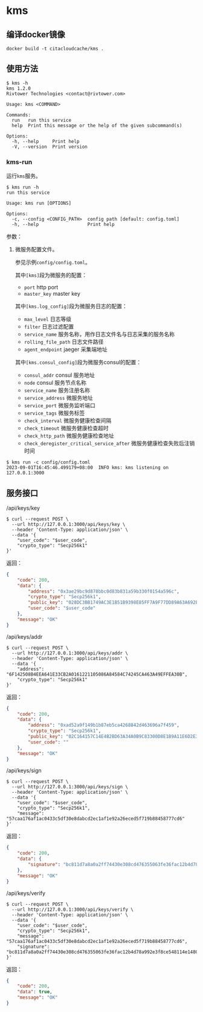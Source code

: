 # kms

## 编译docker镜像
```
docker build -t citacloudcache/kms .
```
## 使用方法

```
$ kms -h
kms 1.2.0
Rivtower Technologies <contact@rivtower.com>

Usage: kms <COMMAND>

Commands:
  run   run this service
  help  Print this message or the help of the given subcommand(s)

Options:
  -h, --help     Print help
  -V, --version  Print version
```

### kms-run

运行`kms`服务。

```
$ kms run -h
run this service

Usage: kms run [OPTIONS]

Options:
  -c, --config <CONFIG_PATH>  config path [default: config.toml]
  -h, --help                  Print help
```

参数：
1. 微服务配置文件。

    参见示例`config/config.toml`。

    其中`[kms]`段为微服务的配置：
    * `port` http port
    * `master_key` master key

    其中`[kms.log_config]`段为微服务日志的配置：
    * `max_level` 日志等级
    * `filter` 日志过滤配置
    * `service_name` 服务名称，用作日志文件名与日志采集的服务名称
    * `rolling_file_path` 日志文件路径
    * `agent_endpoint` jaeger 采集端地址

    其中`[kms.consul_config]`段为微服务consul的配置：
    * `consul_addr` consul 服务地址
    * `node` consul 服务节点名称
    * `service_name` 服务注册名称
    * `service_address` 微服务地址
    * `service_port` 微服务监听端口
    * `service_tags` 微服务标签
    * `check_interval` 微服务健康检查间隔
    * `check_timeout` 微服务健康检查超时
    * `check_http_path` 微服务健康检查地址
    * `check_deregister_critical_service_after` 微服务健康检查失败后注销时间

```
$ kms run -c config/config.toml
2023-09-01T16:45:46.499179+08:00  INFO kms: kms listening on 127.0.0.1:3000
```

## 服务接口

/api/keys/key

```
$ curl --request POST \
  --url http://127.0.0.1:3000/api/keys/key \
  --header 'Content-Type: application/json' \
  --data '{
    "user_code": "$user_code",
    "crypto_type": "Secp256k1"
}'
```

返回：

```json
{
    "code": 200,
    "data": {
        "address": "0x3ae29bc9d878bbc0d83b831a59b330f0154a596c",
        "crypto_type": "Secp256k1",
        "public_key": "028DC3BB1749AC3E1B51B9398E85FF7A9F77DD89A63A692ED4B053644D4F8AB5BC",
        "user_code": "$user_code"
    },
    "message": "OK"
}
```

/api/keys/addr

```
$ curl --request POST \
  --url http://127.0.0.1:3000/api/keys/addr \
  --header 'Content-Type: application/json' \
  --data '{
    "address": "6F142508B4EEA641E33CB2A0161221105086A84584C74245CA463A49EFFEA30B",
    "crypto_type": "Secp256k1"
}'
```

返回：

```json
{
    "code": 200,
    "data": {
        "address": "0xad52a9f149b1b87eb5ca4268842d463696a7f459",
        "crypto_type": "Secp256k1",
        "public_key": "02C164157C14E4B2BD63A34A0B9C83300D8E1B9A11E6D2E32C4CEC2FFE5DFEEAD2",
        "user_code": ""
    },
    "message": "OK"
}
```

/api/keys/sign

```
$ curl --request POST \
  --url http://127.0.0.1:3000/api/keys/sign \
  --header 'Content-Type: application/json' \
  --data '{
    "user_code": "$user_code",
    "crypto_type": "Secp256k1",
    "message": "57caa176af1ac0433c5df30e8dabcd2ec1af1e92a26eced5f719b88458777cd6"
}'
```

返回：

```json
{
    "code": 200,
    "data": {
        "signature": "bc811d7a8a0a2ff74430e308cd476355063fe36fac12b4d78a992e3f8ce548114e1480c0f7c2151f6ac77e526dd1bb0bff0326c3ca8add5a54e2e6a278117bdd1c"
    },
    "message": "OK"
}
```

/api/keys/verify

```
$ curl --request POST \
  --url http://127.0.0.1:3000/api/keys/verify \
  --header 'Content-Type: application/json' \
  --data '{
    "user_code": "$user_code",
    "crypto_type": "Secp256k1",
    "message": "57caa176af1ac0433c5df30e8dabcd2ec1af1e92a26eced5f719b88458777cd6",
    "signature": "bc811d7a8a0a2ff74430e308cd476355063fe36fac12b4d78a992e3f8ce548114e1480c0f7c2151f6ac77e526dd1bb0bff0326c3ca8add5a54e2e6a278117bdd1c"
}'
```

返回：

```json
{
    "code": 200,
    "data": true,
    "message": "OK"
}
```
